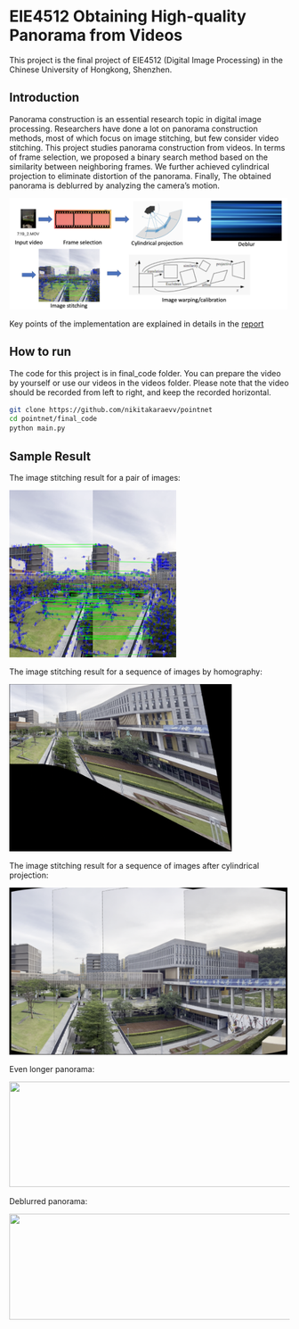# EIE4512 Obtaining High-quality Panorama from Videos
This project is the final project of EIE4512 (Digital Image Processing) in the Chinese University of Hongkong, Shenzhen.

## Introduction
Panorama construction is an essential research topic in digital image processing. Researchers have done a lot on panorama construction methods, most of which focus on image stitching, but few consider video stitching. This project studies panorama construction from videos. In terms of frame selection, we proposed a binary search method based on the similarity between neighboring frames. We further achieved cylindrical projection to eliminate distortion of the panorama. Finally, The obtained panorama is deblurred by analyzing the camera’s motion.

<img src="report/images/pipeline.png" width="500" height="200">

Key points of the implementation are explained in details in the [report](https://github.com/thiefCat/EIE4512_pano_proj/blob/main/report/Group_8_report.pdf)

## How to run
The code for this project is in final_code folder. You can prepare the video by yourself or use our videos in the videos folder. Please note that the video should be recorded from left to right, and keep the recorded horizontal.

  ```bash
  git clone https://github.com/nikitakaraevv/pointnet
  cd pointnet/final_code
  python main.py 
  ```

## Sample Result
The image stitching result for a pair of images:

<img src="report/images/4_match_demo_134-154.png" width="300" height="300">


The image stitching result for a sequence of images by homography:

<img src="report/images/1.png" width="400" height="300">


The image stitching result for a sequence of images after cylindrical projection:

<img src="report/images/5.png" width="500" height="300">


Even longer panorama:

<img src="report/images/pano21_3.png" width="858" height="189">


Deblurred panorama:

<img src="report/images/pano21_6.png" width="623" height="190">


